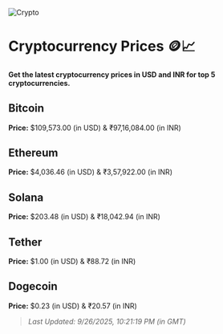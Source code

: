 
![Crypto](https://www.techguide.com.au/wp-content/uploads/2020/11/crypto3.jpeg)

# Cryptocurrency Prices 🪙📈

#### Get the latest cryptocurrency prices in USD and INR for top 5 cryptocurrencies.

## Bitcoin

**Price:** $109,573.00 (in USD) & ₹97,16,084.00 (in INR)

## Ethereum

**Price:** $4,036.46 (in USD) & ₹3,57,922.00 (in INR)

## Solana

**Price:** $203.48 (in USD) & ₹18,042.94 (in INR)

## Tether

**Price:** $1.00 (in USD) & ₹88.72 (in INR)

## Dogecoin

**Price:** $0.23 (in USD) & ₹20.57 (in INR)

> _Last Updated: 9/26/2025, 10:21:19 PM (in GMT)_
